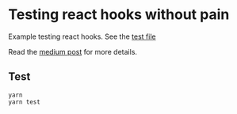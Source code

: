 # Testing react hooks without pain

Example testing react hooks. See the [test file](src/useCounter.test.js)

Read the [medium post][medium-post] for more details.

## Test

```
yarn
yarn test
```

[medium-post]: https://medium.com/@se.mo.moosavi/testing-react-hooks-without-pain-7bc2c26146ed